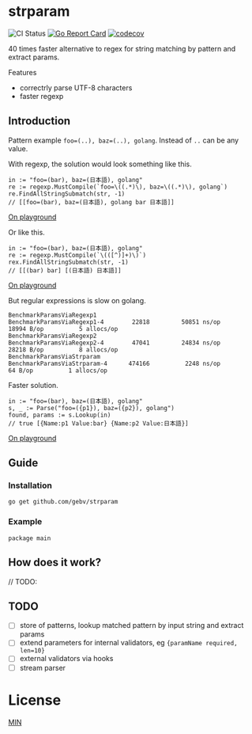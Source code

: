 # strparam

![CI Status](https://github.com/gebv/strparam/workflows/Go/badge.svg)
[![Go Report Card](https://goreportcard.com/badge/github.com/gebv/strparam)](https://goreportcard.com/report/github.com/gebv/strparam)
[![codecov](https://codecov.io/gh/gebv/strparam/branch/master/graph/badge.svg)](https://codecov.io/gh/gebv/strparam)

40 times faster аlternative to regex for string matching by pattern and extract params.

Features
* correctrly parse UTF-8 characters
* faster regexp

## Introduction

Pattern example `foo=(..), baz=(..), golang`. Instead of `..` can be any value.

With regexp, the solution would look something like this.

```golang
in := "foo=(bar), baz=(日本語), golang"
re := regexp.MustCompile(`foo=\((.*)\), baz=\((.*)\), golang`)
re.FindAllStringSubmatch(str, -1)
// [[foo=(bar), baz=(日本語), golang bar 日本語]]
```
[On playground](https://play.golang.org/p/_ENJU_Mjnty)

Or like this.

```golang
in := "foo=(bar), baz=(日本語), golang"
re := regexp.MustCompile(`\(([^)]+)\)`)
rex.FindAllStringSubmatch(str, -1)
// [[(bar) bar] [(日本語) 日本語]]
```
[On playground](https://play.golang.org/p/SSpy7iiINow)

But regular expressions is slow on golang.

```
BenchmarkParamsViaRegexp1
BenchmarkParamsViaRegexp1-4    	   22818	     50851 ns/op	   18994 B/op	       5 allocs/op
BenchmarkParamsViaRegexp2
BenchmarkParamsViaRegexp2-4    	   47041	     24834 ns/op	   28218 B/op	       8 allocs/op
BenchmarkParamsViaStrparam
BenchmarkParamsViaStrparam-4   	  474166	      2248 ns/op	      64 B/op	       1 allocs/op
```

Faster solution.

```golang
in := "foo=(bar), baz=(日本語), golang"
s, _ := Parse("foo=({p1}), baz=({p2}), golang")
found, params := s.Lookup(in)
// true [{Name:p1 Value:bar} {Name:p2 Value:日本語}]
```

[On playground]()

## Guide

### Installation

```
go get github.com/gebv/strparam
```

### Example

```golang
package main
```

## How does it work?

// TODO:

## TODO

- [ ] store of patterns, lookup matched pattern by input string and extract params
- [ ] extend parameters for internal validators, eg `{paramName required, len=10}`
- [ ] external validators via hooks
- [ ] stream parser

# License

[MIN](LICENSE)

